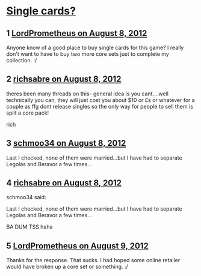 # [Single cards?](https://community.fantasyflightgames.com/topic/68773-single-cards/)

## 1 [LordPrometheus on August 8, 2012](https://community.fantasyflightgames.com/topic/68773-single-cards/?do=findComment&comment=670478)

Anyone know of a good place to buy single cards for this game? I really don't want to have to buy two more core sets just to complete my collection. :/

## 2 [richsabre on August 8, 2012](https://community.fantasyflightgames.com/topic/68773-single-cards/?do=findComment&comment=670493)

theres been many threads on this- general idea is you cant….well technically you can, they will just cost you about $10 or £s or whatever for a couple as ffg dont release singles so the only way for people to sell them is split a core pack!

rich

## 3 [schmoo34 on August 8, 2012](https://community.fantasyflightgames.com/topic/68773-single-cards/?do=findComment&comment=670496)

Last I checked, none of them were married…but I have had to separate Legolas and Beravor a few times…

## 4 [richsabre on August 8, 2012](https://community.fantasyflightgames.com/topic/68773-single-cards/?do=findComment&comment=670505)

schmoo34 said:

Last I checked, none of them were married…but I have had to separate Legolas and Beravor a few times…



BA DUM TSS haha

## 5 [LordPrometheus on August 9, 2012](https://community.fantasyflightgames.com/topic/68773-single-cards/?do=findComment&comment=671197)

Thanks for the response. That sucks. I had hoped some online retailer would have broken up a core set or something. :/


